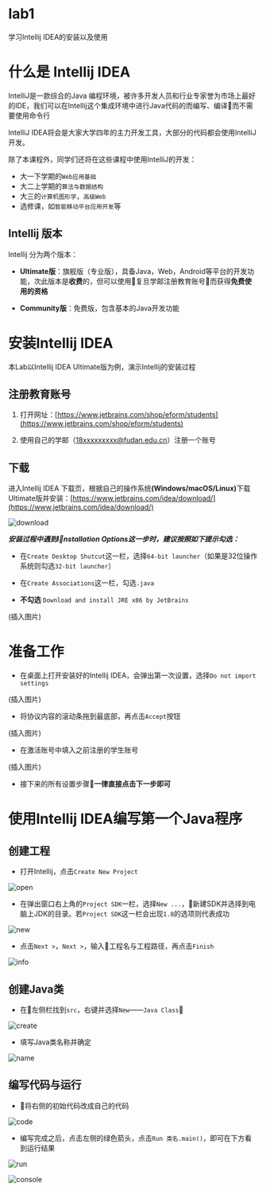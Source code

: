 # lab1
学习Intellij IDEA的安装以及使用


# 什么是 Intellij IDEA
IntelliJ是一款综合的Java 编程环境，被许多开发人员和行业专家誉为市场上最好的IDE，我们可以在Intellij这个集成环境中进行Java代码的而编写、编译而不需要使用命令行


IntelliJ IDEA将会是大家大学四年的主力开发工具，大部分的代码都会使用IntelliJ开发。

除了本课程外，同学们还将在这些课程中使用IntelliJ的开发：

+ 大一下学期的```Web应用基础```
+ 大二上学期的```算法与数据结构```
+ 大三的```计算机图形学```，```高级Web```
+ 选修课，如```智能移动平台应用开发```等


## Intellij 版本

Intellij 分为两个版本：

+ **Ultimate版**：旗舰版（专业版），具备Java，Web，Android等平台的开发功能，次此版本是**收费**的，但可以使用复旦学邮注册教育账号而获得**免费使用的资格**

+ **Community版**：免费版，包含基本的Java开发功能


# 安装Intellij IDEA

本Lab以Intellij IDEA Ultimate版为例，演示Intellij的安装过程

## 注册教育账号

1. 打开网址：[https://www.jetbrains.com/shop/eform/students](https://www.jetbrains.com/shop/eform/students)

2. 使用自己的学邮（18xxxxxxxxx@fudan.edu.cn）注册一个账号


## 下载

 进入Intellij IDEA 下载页，根据自己的操作系统<b>(Windows/macOS/Linux)</b>下载Ultimate版并安装：[https://www.jetbrains.com/idea/download/](https://www.jetbrains.com/idea/download/)

 ![download](https://raw.githubusercontent.com/Java-B-2018/lab1/master/images/download.png)
 
***安装过程中遇到Installation Options这一步时，建议按照如下提示勾选：***

+ 在```Create Desktop Shutcut```这一栏，选择```64-bit launcher```（如果是32位操作系统则勾选```32-bit launcher```）

+ 在```Create Associations```这一栏，勾选```.java```

+ **不勾选** ```Download and install JRE x86 by JetBrains```

(插入图片)



# 准备工作

+ 在桌面上打开安装好的Intellij IDEA，会弹出第一次设置，选择```Do not import settings```

(插入图片)


+ 将协议内容的滚动条拖到最底部，再点击```Accept```按钮

(插入图片)


+ 在激活账号中填入之前注册的学生账号

(插入图片)


+ 接下来的所有设置步骤**一律直接点击下一步即可**


# 使用Intellij IDEA编写第一个Java程序


## 创建工程


+ 打开Intellij，点击```Create New Project```

![open](https://raw.githubusercontent.com/Java-B-2018/lab1/master/images/open.png)

+ 在弹出窗口右上角的```Project SDK```一栏，选择```New ...```，新建SDK并选择到电脑上JDK的目录。若```Project SDK```这一栏会出现```1.8```的选项则代表成功

![new](https://raw.githubusercontent.com/Java-B-2018/lab1/master/images/new.png)

+ 点击```Next >```，```Next >```，输入工程名与工程路径，再点击```Finish```

![info](https://raw.githubusercontent.com/Java-B-2018/lab1/master/images/info.png)


## 创建Java类

+ 在左侧栏找到```src```，右键并选择```New```——```Java Class```

![create](https://raw.githubusercontent.com/Java-B-2018/lab1/master/images/create.png)

+ 填写Java类名称并确定

![name](https://raw.githubusercontent.com/Java-B-2018/lab1/master/images/name.png)

## 编写代码与运行

+ 将右侧的初始代码改成自己的代码

![code](https://raw.githubusercontent.com/Java-B-2018/lab1/master/images/code.png)

+ 编写完成之后，点击左侧的绿色箭头，点击```Run 类名.main()```，即可在下方看到运行结果

![run](https://raw.githubusercontent.com/Java-B-2018/lab1/master/images/run.png)


![console](https://raw.githubusercontent.com/Java-B-2018/lab1/master/images/console.png)